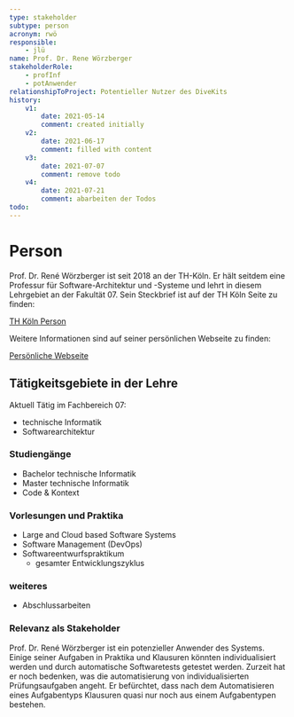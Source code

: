 ```yaml
---
type: stakeholder
subtype: person
acronym: rwö
responsible: 
    - jlü
name: Prof. Dr. Rene Wörzberger
stakeholderRole: 
    - profInf
    - potAnwender
relationshipToProject: Potentieller Nutzer des DiveKits 
history:
    v1:
        date: 2021-05-14
        comment: created initially
    v2:
        date: 2021-06-17
        comment: filled with content
    v3: 
        date: 2021-07-07
        comment: remove todo
    v4:
        date: 2021-07-21
        comment: abarbeiten der Todos
todo:
---
```



# Person

Prof. Dr. René Wörzberger ist seit 2018 an der TH-Köln. Er hält seitdem eine Professur für Software-Architektur und -Systeme und lehrt in diesem Lehrgebiet an der Fakultät 07.
Sein Steckbrief ist auf der TH Köln Seite zu finden:

[TH Köln Person](https://www.th-koeln.de/personen/rene.woerzberger/)

Weitere Informationen sind auf seiner persönlichen Webseite zu finden:

[Persönliche Webseite](https://rene.woerzberger.de/)


## Tätigkeitsgebiete in der Lehre
Aktuell Tätig im Fachbereich 07:
* technische Informatik
* Softwarearchitektur

### Studiengänge
* Bachelor technische Informatik
* Master technische Informatik
* Code & Kontext

### Vorlesungen und Praktika
* Large and Cloud based Software Systems
* Software Management (DevOps)
* Softwareentwurfspraktikum 
    * gesamter Entwicklungszyklus

### weiteres
* Abschlussarbeiten


### Relevanz als Stakeholder

Prof. Dr. René Wörzberger ist ein potenzieller Anwender des Systems. Einige seiner Aufgaben in Praktika und Klausuren könnten individualisiert werden und durch automatische Softwaretests 
getestet werden. Zurzeit hat er noch bedenken, was die automatisierung von individualisierten Prüfungsaufgaben angeht. Er befürchtet, dass nach dem Automatisieren eines Aufgabentyps Klausuren quasi nur 
noch aus einem Aufgabentypen bestehen.
